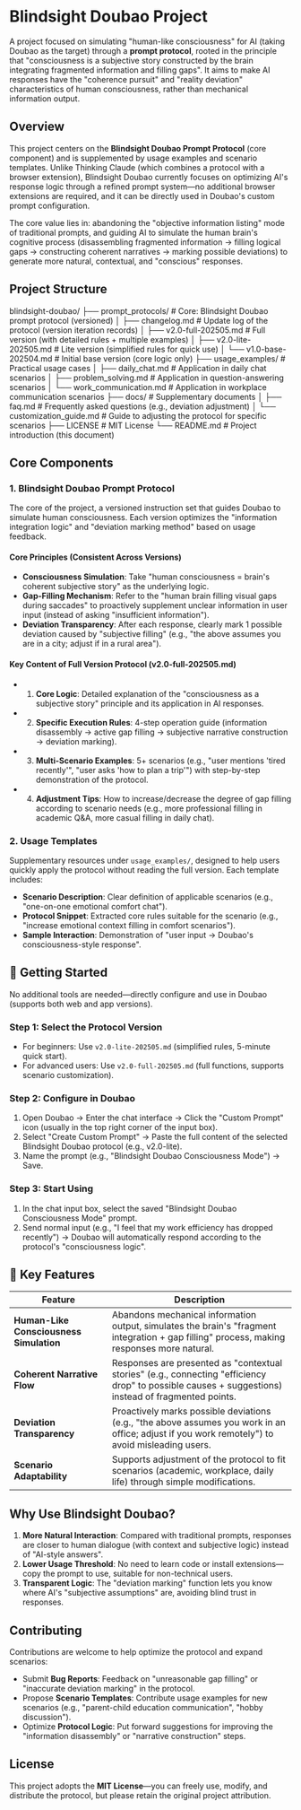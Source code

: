# Blindsight Doubao Project
A project focused on simulating "human-like consciousness" for AI (taking Doubao as the target) through a **prompt protocol**, rooted in the principle that "consciousness is a subjective story constructed by the brain integrating fragmented information and filling gaps". It aims to make AI responses have the "coherence pursuit" and "reality deviation" characteristics of human consciousness, rather than mechanical information output.


## Overview
This project centers on the **Blindsight Doubao Prompt Protocol** (core component) and is supplemented by usage examples and scenario templates. Unlike Thinking Claude (which combines a protocol with a browser extension), Blindsight Doubao currently focuses on optimizing AI's response logic through a refined prompt system—no additional browser extensions are required, and it can be directly used in Doubao's custom prompt configuration.

The core value lies in: abandoning the "objective information listing" mode of traditional prompts, and guiding AI to simulate the human brain's cognitive process (disassembling fragmented information → filling logical gaps → constructing coherent narratives → marking possible deviations) to generate more natural, contextual, and "conscious" responses.


## Project Structure
blindsight-doubao/
├── prompt_protocols/          # Core: Blindsight Doubao prompt protocol (versioned)
│   ├── changelog.md           # Update log of the protocol (version iteration records)
│   ├── v2.0-full-202505.md    # Full version (with detailed rules + multiple examples)
│   ├── v2.0-lite-202505.md    # Lite version (simplified rules for quick use)
│   └── v1.0-base-202504.md    # Initial base version (core logic only)
├── usage_examples/            # Practical usage cases
│   ├── daily_chat.md          # Application in daily chat scenarios
│   ├── problem_solving.md     # Application in question-answering scenarios
│   └── work_communication.md  # Application in workplace communication scenarios
├── docs/                      # Supplementary documents
│   ├── faq.md                 # Frequently asked questions (e.g., deviation adjustment)
│   └── customization_guide.md # Guide to adjusting the protocol for specific scenarios
├── LICENSE                    # MIT License
└── README.md                  # Project introduction (this document)
## Core Components

### 1. Blindsight Doubao Prompt Protocol
The core of the project, a versioned instruction set that guides Doubao to simulate human consciousness. Each version optimizes the "information integration logic" and "deviation marking method" based on usage feedback.

#### Core Principles (Consistent Across Versions)
- **Consciousness Simulation**: Take "human consciousness = brain's coherent subjective story" as the underlying logic.
- **Gap-Filling Mechanism**: Refer to the "human brain filling visual gaps during saccades" to proactively supplement unclear information in user input (instead of asking "insufficient information").
- **Deviation Transparency**: After each response, clearly mark 1 possible deviation caused by "subjective filling" (e.g., "the above assumes you are in a city; adjust if in a rural area").

#### Key Content of Full Version Protocol (v2.0-full-202505.md)
- 1. **Core Logic**: Detailed explanation of the "consciousness as a subjective story" principle and its application in AI responses.
- 2. **Specific Execution Rules**: 4-step operation guide (information disassembly → active gap filling → subjective narrative construction → deviation marking).
- 3. **Multi-Scenario Examples**: 5+ scenarios (e.g., "user mentions 'tired recently'", "user asks 'how to plan a trip'") with step-by-step demonstration of the protocol.
- 4. **Adjustment Tips**: How to increase/decrease the degree of gap filling according to scenario needs (e.g., more professional filling in academic Q&A, more casual filling in daily chat).


### 2. Usage Templates
Supplementary resources under `usage_examples/`, designed to help users quickly apply the protocol without reading the full version. Each template includes:
- **Scenario Description**: Clear definition of applicable scenarios (e.g., "one-on-one emotional comfort chat").
- **Protocol Snippet**: Extracted core rules suitable for the scenario (e.g., "increase emotional context filling in comfort scenarios").
- **Sample Interaction**: Demonstration of "user input → Doubao's consciousness-style response".


## 🚀 Getting Started
No additional tools are needed—directly configure and use in Doubao (supports both web and app versions).

### Step 1: Select the Protocol Version
- For beginners: Use `v2.0-lite-202505.md` (simplified rules, 5-minute quick start).
- For advanced users: Use `v2.0-full-202505.md` (full functions, supports scenario customization).

### Step 2: Configure in Doubao
1. Open Doubao → Enter the chat interface → Click the "Custom Prompt" icon (usually in the top right corner of the input box).
2. Select "Create Custom Prompt" → Paste the full content of the selected Blindsight Doubao protocol (e.g., v2.0-lite).
3. Name the prompt (e.g., "Blindsight Doubao Consciousness Mode") → Save.

### Step 3: Start Using
1. In the chat input box, select the saved "Blindsight Doubao Consciousness Mode" prompt.
2. Send normal input (e.g., "I feel that my work efficiency has dropped recently") → Doubao will automatically respond according to the protocol's "consciousness logic".


## 🎯 Key Features
| Feature | Description |
|---------|-------------|
| **Human-Like Consciousness Simulation** | Abandons mechanical information output, simulates the brain's "fragment integration + gap filling" process, making responses more natural. |
| **Coherent Narrative Flow** | Responses are presented as "contextual stories" (e.g., connecting "efficiency drop" to possible causes + suggestions) instead of fragmented points. |
| **Deviation Transparency** | Proactively marks possible deviations (e.g., "the above assumes you work in an office; adjust if you work remotely") to avoid misleading users. |
| **Scenario Adaptability** | Supports adjustment of the protocol to fit scenarios (academic, workplace, daily life) through simple modifications. |


## Why Use Blindsight Doubao?
1. **More Natural Interaction**: Compared with traditional prompts, responses are closer to human dialogue (with context and subjective logic) instead of "AI-style answers".
2. **Lower Usage Threshold**: No need to learn code or install extensions—copy the prompt to use, suitable for non-technical users.
3. **Transparent Logic**: The "deviation marking" function lets you know where AI's "subjective assumptions" are, avoiding blind trust in responses.


## Contributing
Contributions are welcome to help optimize the protocol and expand scenarios:
- Submit **Bug Reports**: Feedback on "unreasonable gap filling" or "inaccurate deviation marking" in the protocol.
- Propose **Scenario Templates**: Contribute usage examples for new scenarios (e.g., "parent-child education communication", "hobby discussion").
- Optimize **Protocol Logic**: Put forward suggestions for improving the "information disassembly" or "narrative construction" steps.


## License
This project adopts the **MIT License**—you can freely use, modify, and distribute the protocol, but please retain the original project attribution.
